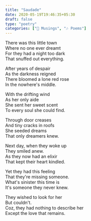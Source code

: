 ```yaml
---  
title: "Saudade"  
date: 2020-05-19T19:46:35+05:30  
draft: false  
type: "poetry"
categories: ["💭 Musings", "🎶 Poems"]
---  
```

There was this little town    
Where no one ever dreamt    
For they had a night too dark  
That snuffed out everything.  
  
After years of despair  
As the darkness reigned  
There bloomed a lone red rose  
In the nowhere's middle.  
  
With the drifting wind  
As her only aide  
She sent her sweet scent  
To every soul she could find.  
  
Through door creases  
And tiny cracks in roofs  
She seeded dreams  
That only dreamers knew.  
  
Next day, when they woke up  
They smiled anew.  
As they now had an elixir  
That kept their heart kindled.  
  
Yet they had this feeling  
That they're missing someone.  
What's sinister this time is  
It's someone they never knew.  
  
They wished to look for her  
But couldn't.  
Coz, they had nothing to describe her  
Except the love that remains.  
